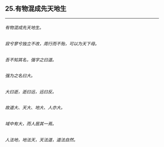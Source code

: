 ## 25.有物混成先天地生
---


###### 有物混成先天地生。

###### 寂兮寥兮独立不改，周行而不殆，可以为天下母。

###### 吾不知其名，强字之曰道。

###### 强为之名曰大。

###### 大曰逝，逝曰远，远曰反。

###### 故道大、天大、地大、人亦大。

###### 域中有大，而人居其一焉。

###### 人法地，地法天，天法道，道法自然。

######  

